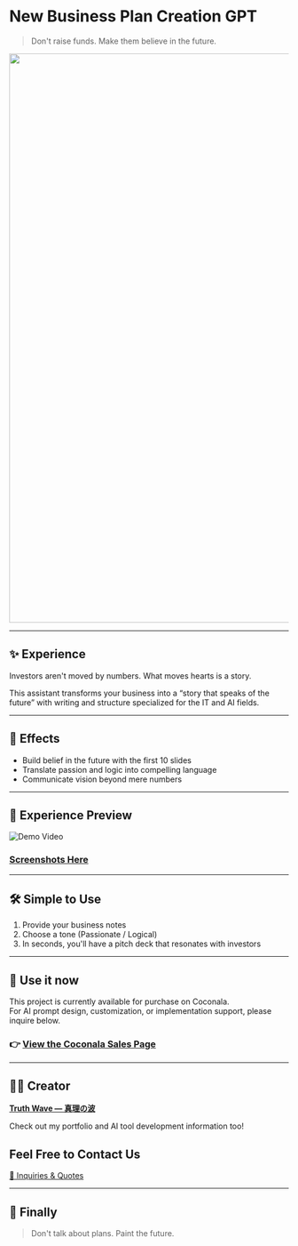 # New Business Plan Creation GPT

> Don't raise funds.
> Make them believe in the future.

<p align="center">
<img width="1536" height="1024" alt="新規事業計画書GPTs" src="https://github.com/user-attachments/assets/92d5105e-0155-47a3-a425-9d0fd6a8dd76" />
</p>



---

## ✨ Experience

Investors aren't moved by numbers.
What moves hearts is a story.

This assistant transforms your business into a “story that speaks of the future”
with writing and structure specialized for the IT and AI fields.

---

## 🚀 Effects

- Build belief in the future with the first 10 slides
- Translate passion and logic into compelling language
- Communicate vision beyond mere numbers

---

## 📸 **Experience Preview**
![Demo Video](https://github.com/truthwave/GPT-for-new-business-plan-proposals/blob/main/%E8%B3%87%E6%96%99/%E3%83%87%E3%83%A2%E5%8B%95%E7%94%BB.gif)

### [Screenshots Here](https://github.com/truthwave/GPT-for-new-business-plan-proposals/tree/main/%E8%B3%87%E6%96%99/%E3%82%B9%E3%82%AF%E3%83%AA%E3%83%BC%E3%83%B3%E3%82%B7%E3%83%A7%E3%83%83%E3%83%88)

---

## 🛠 Simple to Use

1. Provide your business notes<br>
2. Choose a tone (Passionate / Logical)<br>
3. In seconds, you'll have a pitch deck that resonates with investors

---

## 🛒 Use it now

This project is currently available for purchase on Coconala.  
For AI prompt design, customization, or implementation support, please inquire below.


### 👉 [View the Coconala Sales Page](https://coconala.com/contents_market/pictures/cmfw6skpq099nal0huc9c9tzi)

---


## 🧑‍💻 Creator

**[Truth Wave ― 真理の波](https://github.com/truthwave)**  

Check out my portfolio and AI tool development information too!

## Feel Free to Contact Us
[📩 Inquiries & Quotes](mailto:realmadrid71214591@gmail.com)

---

## 🏁 Finally

> Don't talk about plans.
> Paint the future.
